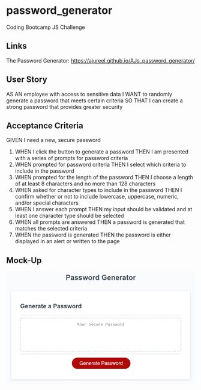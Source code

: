 # password_generator
Coding Bootcamp JS Challenge

## Links
The Password Generator: https://ajureel.github.io/AJs_password_generator/

## User Story
AS AN employee with access to sensitive data
I WANT to randomly generate a password that meets certain criteria
SO THAT I can create a strong password that provides greater security

## Acceptance Criteria
GIVEN I need a new, secure password

1. WHEN I click the button to generate a password
THEN I am presented with a series of prompts for password criteria
2. WHEN prompted for password criteria
THEN I select which criteria to include in the password
3. WHEN prompted for the length of the password
THEN I choose a length of at least 8 characters and no more than 128 characters
4. WHEN asked for character types to include in the password
THEN I confirm whether or not to include lowercase, uppercase, numeric, and/or special characters
5. WHEN I answer each prompt
THEN my input should be validated and at least one character type should be selected
6. WHEN all prompts are answered
THEN a password is generated that matches the selected criteria
7. WHEN the password is generated
THEN the password is either displayed in an alert or written to the page

## Mock-Up
![mockup image](/assets\images\03-javascript-homework-demo.png)